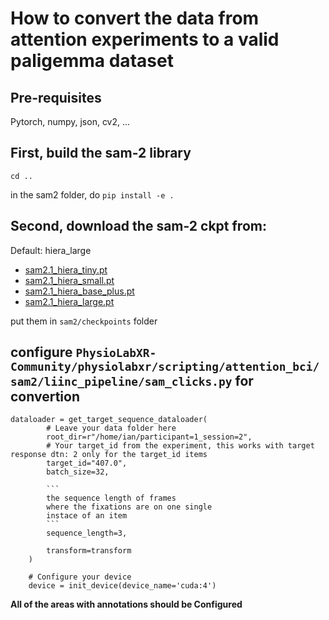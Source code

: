 # How to convert the data from attention experiments to a valid paligemma dataset

## Pre-requisites
Pytorch, numpy, json, cv2, ...

## First, build the sam-2 library
`cd ..`

in the sam2 folder, do ` pip install -e . `

## Second, download the sam-2 ckpt from:
Default: hiera_large
- [sam2.1_hiera_tiny.pt](https://dl.fbaipublicfiles.com/segment_anything_2/092824/sam2.1_hiera_tiny.pt)
- [sam2.1_hiera_small.pt](https://dl.fbaipublicfiles.com/segment_anything_2/092824/sam2.1_hiera_small.pt)
- [sam2.1_hiera_base_plus.pt](https://dl.fbaipublicfiles.com/segment_anything_2/092824/sam2.1_hiera_base_plus.pt)
- [sam2.1_hiera_large.pt](https://dl.fbaipublicfiles.com/segment_anything_2/092824/sam2.1_hiera_large.pt)

put them in `sam2/checkpoints` folder

## configure `PhysioLabXR-Community/physiolabxr/scripting/attention_bci/sam2/liinc_pipeline/sam_clicks.py` for convertion

```
dataloader = get_target_sequence_dataloader(
        # Leave your data folder here
        root_dir=r"/home/ian/participant=1_session=2",
        # Your target_id from the experiment, this works with target response dtn: 2 only for the target_id items
        target_id="407.0",
        batch_size=32,
        
        ```
        the sequence length of frames 
        where the fixations are on one single 
        instace of an item
        ```
        sequence_length=3,

        transform=transform
    )

    # Configure your device
    device = init_device(device_name='cuda:4')
```

**All of the areas with annotations should be Configured** 